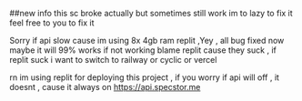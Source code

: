 
##new info this sc broke actually but sometimes still work im to lazy to fix it feel free to you to fix it










Sorry if api slow cause im using 8x 4gb ram replit ,Yey , all bug fixed now maybe it will 99% works if not working blame replit cause they suck , if replit suck i want to switch to railway or cyclic or vercel

rn im using replit for deploying this project , if you worry if api will off , it doesnt , cause it always on
https://api.specstor.me
